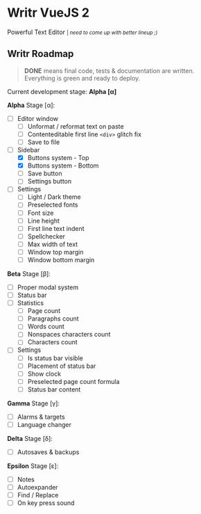 # Writr VueJS 2

Powerful Text Editor <small>| _need to come up with better lineup ;)_</small>

## Writr Roadmap

> **DONE** means final code, tests & documentation are written. Everything is green and ready to deploy.

Current development stage: **Alpha [α]**

**Alpha** Stage [α]:

- [ ] Editor window
  - [ ] Unformat / reformat text on paste
  - [ ] Contenteditable first line `<div>` glitch fix
  - [ ] Save to file
- [ ] Sidebar
  - [x] Buttons system - Top
  - [x] Buttons system - Bottom
  - [ ] Save button
  - [ ] Settings button
- [ ] Settings
  - [ ] Light / Dark theme
  - [ ] Preselected fonts
  - [ ] Font size
  - [ ] Line height
  - [ ] First line text indent
  - [ ] Spellchecker
  - [ ] Max width of text
  - [ ] Window top margin
  - [ ] Window bottom margin

**Beta** Stage [β]:

- [ ] Proper modal system
- [ ] Status bar
- [ ] Statistics
  - [ ] Page count
  - [ ] Paragraphs count
  - [ ] Words count
  - [ ] Nonspaces characters count
  - [ ] Characters count
- [ ] Settings
  - [ ] Is status bar visible
  - [ ] Placement of status bar
  - [ ] Show clock
  - [ ] Preselected page count formula
  - [ ] Status bar content

**Gamma** Stage [γ]:

- [ ] Alarms & targets
- [ ] Language changer

**Delta** Stage [δ]:

- [ ] Autosaves & backups

**Epsilon** Stage [ε]:

- [ ] Notes
- [ ] Autoexpander
- [ ] Find / Replace
- [ ] On key press sound
